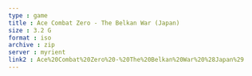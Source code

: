 ```yaml
---
type : game
title : Ace Combat Zero - The Belkan War (Japan)
size : 3.2 G
format : iso
archive : zip
server : myrient
link2 : Ace%20Combat%20Zero%20-%20The%20Belkan%20War%20%28Japan%29
---
```

